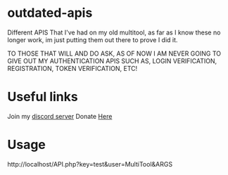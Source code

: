 # outdated-apis
Different APIS That I've had on my old multitool, as far as I know these no longer work, im just putting them out there to prove I did it.


TO THOSE THAT WILL AND DO ASK, AS OF NOW I AM NEVER GOING TO GIVE OUT MY AUTHENTICATION APIS SUCH AS, LOGIN VERIFICATION, REGISTRATION, TOKEN VERIFICATION, ETC!

# Useful links
Join my [discord server](https://discord.gg/VfhrGySMTB)
Donate [Here](https://cash.app/$Turlx)

# Usage
http://localhost/API.php?key=test&user=MultiTool&ARGS
